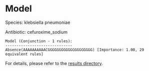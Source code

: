
# Model

Species: klebsiella pneumoniae

Antibiotic: cefuroxime_sodium

```
Model (Conjunction - 1 rules):
------------------------------
Absence(AAAAAAAAAACGGGGGGGGGGGGGGGGGGGG) [Importance: 1.00, 29 equivalent rules]

```

For details, please refer to the [results directory](../../../../../results/scm_b/klebsiella%20pneumoniae/cefuroxime_sodium/repeat_2/).


